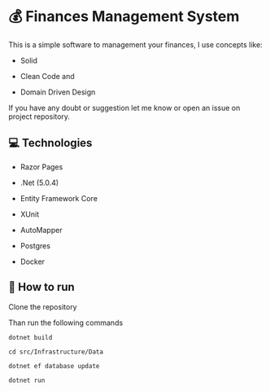 # :moneybag: Finances Management System

This is a simple software to management your finances, I use concepts like:

- Solid

- Clean Code and

- Domain Driven Design

If you have any doubt or suggestion let me know or open an issue on project repository.  

## :computer: Technologies

- Razor Pages

- .Net (5.0.4)

- Entity Framework Core

- XUnit

- AutoMapper

- Postgres

- Docker

## :runner: How  to run

Clone the repository

Than run the following commands

`dotnet build`

`cd src/Infrastructure/Data`

`dotnet ef database update`

`dotnet run`
